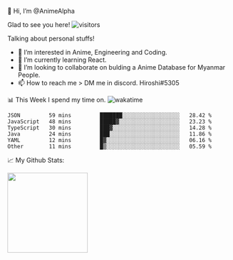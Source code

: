 👋 Hi, I’m @AnimeAlpha

Glad to see you here!  ![visitors](https://visitor-badge.glitch.me/badge?page_id=92675084)

Talking about personal stuffs!
- 👀 I’m interested in Anime, Engineering and Coding.
- 🌱 I’m currently learning React.
- 💞️ I’m looking to collaborate on bulding a Anime Database for Myanmar People.
- 📫 How to reach me > DM me in discord. Hiroshi#5305


📊 This Week I spend my time on. ![wakatime](https://wakatime.com/badge/user/47fa5905-5b5a-4ae7-9f80-05725739cf10.svg)

<!--START_SECTION:waka-->

```text
JSON         59 mins         ███████░░░░░░░░░░░░░░░░░░   28.42 %
JavaScript   48 mins         █████▓░░░░░░░░░░░░░░░░░░░   23.23 %
TypeScript   30 mins         ███▓░░░░░░░░░░░░░░░░░░░░░   14.28 %
Java         24 mins         ███░░░░░░░░░░░░░░░░░░░░░░   11.86 %
YAML         12 mins         █▓░░░░░░░░░░░░░░░░░░░░░░░   06.16 %
Other        11 mins         █▒░░░░░░░░░░░░░░░░░░░░░░░   05.59 %
```

<!--END_SECTION:waka-->


📈 My Github Stats:

<img height="180em" src="https://github-readme-stats.vercel.app/api?username=AnimeAlpha&show_icons=true&hide_border=true&&count_private=true&include_all_commits=true" />

<!---
AnimeAlpha/AnimeAlpha is a ✨ special ✨ repository because its `README.md` (this file) appears on your GitHub profile.
You can click the Preview link to take a look at your changes.
--->
